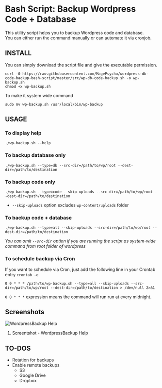 # Bash Script: Backup Wordpress Code + Database

This utility script helps you to backup Wordpress code and database.   
You can either run the command manually or can automate it via cronjob.


## INSTALL
You can simply download the script file and give the executable permission.
```
curl -0 https://raw.githubusercontent.com/MagePsycho/wordpress-db-code-backup-bash-script/master/src/wp-db-code-backup.sh -o wp-backup.sh
chmod +x wp-backup.sh
```

To make it system wide command
```
sudo mv wp-backup.sh /usr/local/bin/wp-backup
```

## USAGE
### To display help
```
./wp-backup.sh --help
```

### To backup database only
```
./wp-backup.sh --type=db --src-dir=/path/to/wp/root --dest-dir=/path/to/destination
```

### To backup code only
```
./wp-backup.sh --type=code --skip-uploads --src-dir=/path/to/wp/root --dest-dir=/path/to/destination
```
- `--skip-uploads` option excludes `wp-content/uploads` folder

### To backup code + database
```
./wp-backup.sh --type=all --skip-uploads --src-dir=/path/to/wp/root --dest-dir=/path/to/destination
```

*You can omit `--src-dir` option if you are running the script as system-wide command from root folder of wordpress*

### To schedule backup via Cron
If you want to schedule via Cron, just add the following line in your Crontab entry `crontab -e`
```
0 0 * * * /path/to/wp-backup.sh --type=all --skip-uploads --src-dir=/path/to/wp/root --dest-dir=/path/to/destination > /dev/null 2>&1
```
`0 0 * * *` expression means the command will run run at every midnight.

## Screenshots
![WordpressBackup Help](https://raw.githubusercontent.com/MagePsycho/wordpress-db-code-backup-bash-script/master/docs/wordpress-backup-script-help.png "Mage2Backup Help")
1. Screentshot - WordpressBackup Help

## TO-DOS
- Rotation for backups
- Enable remote backups
    - S3
    - Google Drive
    - Dropbox
